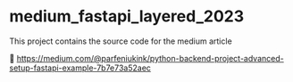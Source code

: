 # medium_fastapi_layered_2023
This project contains the source code for the medium article

🔗 https://medium.com/@parfeniukink/python-backend-project-advanced-setup-fastapi-example-7b7e73a52aec
